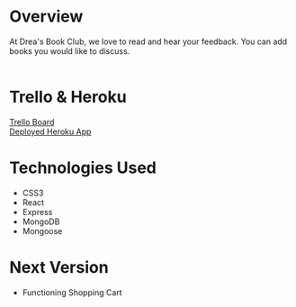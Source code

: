# Overview
At Drea's Book Club, we love to read and hear your feedback. You can add books you would like to discuss.
<br><br>

# Trello & Heroku
[Trello Board](https://trello.com/b/wdplVFX2/sei-project-3)
<br>
[Deployed Heroku App](https://blooming-anchorage-62875.herokuapp.com/)


# Technologies Used
- CSS3 <br>
- React <br>
- Express <br>
- MongoDB <br>
- Mongoose <br>

# Next Version
- Functioning Shopping Cart


